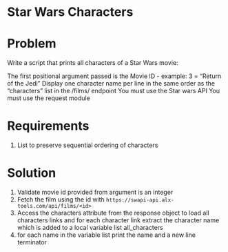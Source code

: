 #  Star Wars Characters

# Problem
Write a script that prints all characters of a Star Wars movie:

The first positional argument passed is the Movie ID - example: 3 = “Return of the Jedi”
Display one character name per line in the same order as the “characters” list in the /films/ endpoint
You must use the Star wars API
You must use the request module

# Requirements
1. List to preserve sequential ordering of characters

# Solution
1. Validate movie id provided from argument is an integer
2. Fetch the film using the id with `https://swapi-api.alx-tools.com/api/films/<id>`
3. Access the characters attribute from the response object to load all characters links
    and for each character link extract the character name which is added to a local variable list all_characters
3. for each name in the variable list print the name and a new line terminator
